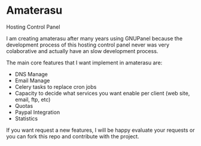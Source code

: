 Amaterasu
=========

Hosting Control Panel

I am creating amaterasu after many years using GNUPanel because the development process of this hosting control panel
never was very colaborative and actually have an slow development process. 

The main core features that I want implement in amaterasu are:

  - DNS Manage
  - Email Manage
  - Celery tasks to replace cron jobs
  - Capacity to decide what services you want enable per client (web site, email, ftp, etc)
  - Quotas
  - Paypal Integration
  - Statistics
  
If you want request a new features, I will be happy evaluate your requests or you can fork this repo and contribute with the project.
